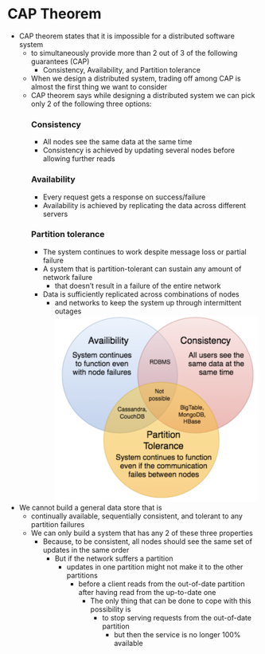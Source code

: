 # CAP Theorem
* CAP theorem states that it is impossible for a distributed software system
  * to simultaneously provide more than 2 out of 3 of the following guarantees (CAP)
    * Consistency, Availability, and Partition tolerance
  * When we design a distributed system, trading off among CAP is almost the first thing we want to consider
  * CAP theorem says while designing a distributed system we can pick only 2 of the following three options:
    ### Consistency
      * All nodes see the same data at the same time
      * Consistency is achieved by updating several nodes before allowing further reads
    ### Availability
      * Every request gets a response on success/failure
      * Availability is achieved by replicating the data across different servers
    ### Partition tolerance
      * The system continues to work despite message loss or partial failure
      * A system that is partition-tolerant can sustain any amount of network failure
        * that doesn’t result in a failure of the entire network
      * Data is sufficiently replicated across combinations of nodes
        * and networks to keep the system up through intermittent outages
![alt text](https://github.com/reshinto/Basic_technologies_revision/raw/master/interviewPrep/system_design/images/cap_theorem.png "CAP Theorem")
* We cannot build a general data store that is
  * continually available, sequentially consistent, and tolerant to any partition failures
  * We can only build a system that has any 2 of these three properties
    * Because, to be consistent, all nodes should see the same set of updates in the same order
      * But if the network suffers a partition
        * updates in one partition might not make it to the other partitions
          * before a client reads from the out-of-date partition after having read from the up-to-date one
            * The only thing that can be done to cope with this possibility is
              * to stop serving requests from the out-of-date partition
                * but then the service is no longer 100% available
